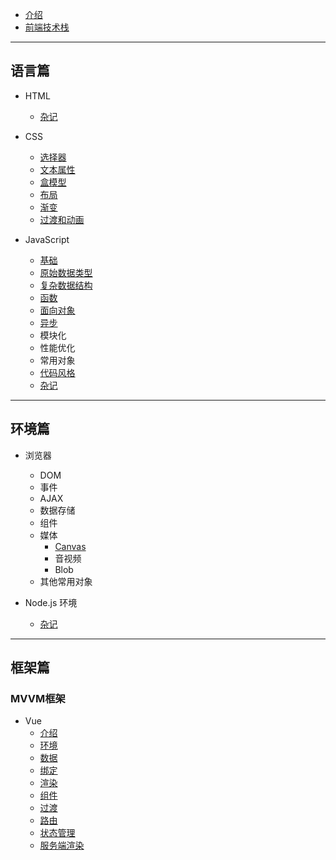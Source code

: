 * [介绍](README.md)
* [前端技术栈](stack.md)

----
<h2>语言篇</h2>

* HTML
	* [杂记](html/misc.md)

* CSS
	* [选择器](css/selector.md)
	* [文本属性](css/text.md)
	* [盒模型](css/box.md)
	* [布局](css/layout.md)
	* [渐变](css/gradient.md)
	* [过渡和动画](css/animation.md)

* JavaScript
	* [基础](js/base.md)
	* [原始数据类型](js/data.md)
	* [复杂数据结构](js/ds.md)
	* [函数](js/function.md)
	* [面向对象](js/oop.md)
	* [异步](js/async.md)
	* 模块化
	* 性能优化
	* 常用对象
	* [代码风格](js/code-style.md)
	* [杂记](js/misc.md)

----
<h2>环境篇</h2>

* 浏览器
	* DOM
	* 事件
	* AJAX
	* 数据存储
	* 组件
	* 媒体
		* [Canvas](webpic/canvas.md)
		* 音视频
		* Blob
	* 其他常用对象

* Node.js 环境
	* [杂记](node/misc.md)

----
<h2>框架篇</h2>

<h3>MVVM框架</h3>

* Vue
	* [介绍](vue/introduction.md)
	* [环境](vue/environment.md)
	* [数据](vue/data.md)
	* [绑定](vue/bind.md)
	* [渲染](vue/apply.md)
	* [组件](vue/component.md)
	* [过渡](vue/transition.md)
	* [路由](vue/router.md)
	* [状态管理](vue/state.md)
	* [服务端渲染](vue/ssr.md)
